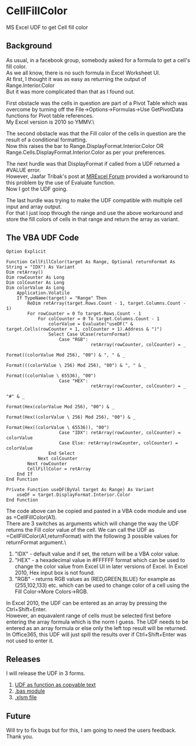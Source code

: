 # CellFillColor
MS Excel UDF to get Cell fill color

## Background
As usual, in a facebook group, somebody asked for a formula to get a cell's fill color.\
As we all know, there is no such formula in Excel Worksheet UI.\
At first, I thought it was as easy as returning the output of Range.Interior.Color\
But it was more complicated than that as I found out.

First obstacle was the cells in question are part of a Pivot Table which was overcome by turning off the File->Options->Formulas->Use GetPivotData functions for Pivot table references.\
My Excel version is 2010 so YMMV.\

The second obstacle was that the Fill color of the cells in question are the result of a conditional formatting.\
Now this raises the bar to Range.DisplayFormat.Interior.Color OR Range.Cells.DisplayFormat.Interior.Color as per your preferences.

The next hurdle was that DisplayFormat if called from a UDF returned a #VALUE error.\
However, Jaafar Tribak's post at [MRExcel Forum](https://www.mrexcel.com/board/threads/using-displayformat-in-a-udf.1154593/) provided a workaround to this problem by the use of Evaluate function.\
Now I got the UDF going.

The last hurdle was trying to make the UDF compatible with multiple cell input and array output.\
For that I just loop through the range and use the above workaround and store the fill colors of cells in that range and return the array as variant.

## The VBA UDF Code
````VBA
Option Explicit

Function CellFillColor(target As Range, Optional returnFormat As String = "IDX") As Variant
Dim retArray()
Dim rowCounter As Long
Dim colCounter As Long
Dim colorValue As Long
    Application.Volatile
    If TypeName(target) = "Range" Then
        ReDim retArray(target.Rows.Count - 1, target.Columns.Count - 1)
        For rowCounter = 0 To target.Rows.Count - 1
            For colCounter = 0 To target.Columns.Count - 1
                colorValue = Evaluate("useDF(" & target.Cells(rowCounter + 1, colCounter + 1).Address & ")")
                Select Case UCase(returnFormat)
                    Case "RGB":
                                retArray(rowCounter, colCounter) = _
                                                                    Format((colorValue Mod 256), "00") & ", " & _
                                                                    Format(((colorValue \ 256) Mod 256), "00") & ", " & _
                                                                    Format((colorValue \ 65536), "00")
                    Case "HEX":
                                retArray(rowCounter, colCounter) = _
                                                                    "#" & _
                                                                    Format(Hex(colorValue Mod 256), "00") & _
                                                                    Format(Hex((colorValue \ 256) Mod 256), "00") & _
                                                                    Format(Hex((colorValue \ 65536)), "00")
                    Case "IDX": retArray(rowCounter, colCounter) = colorValue
                    Case Else: retArray(rowCounter, colCounter) = colorValue
                End Select
            Next colCounter
        Next rowCounter
        CellFillColor = retArray
    End If
End Function

Private Function useDF(ByVal target As Range) As Variant
    useDF = target.DisplayFormat.Interior.Color
End Function
````
The code above can be copied and pasted in a VBA code module and use as =CellFillColor(A1).\
There are 3 switches as arguments which will change the way the UDF returns the Fill color value of the cell. We can call the UDF as =CellFillColor(A1,returnFormat) with the following 3 possible values for returnFormat argument.\
1. "IDX" - default value and if set, the return will be a VBA color value.
2. "HEX" - a hexadecimal value in #FFFFFF format which can be used to change the color value from Excel UI in later versions of Excel. In Excel 2010, Hex input box is not found.
3. "RGB" - returns RGB values as (RED,GREEN,BLUE) for example as (255,102,133) etc. which can be used to change color of a cell using the Fill Color->More Colors->RGB.

In Excel 2010, the UDF can be entered as an array by pressing the Ctrl+Shift+Enter.\
However, an equavalent range of cells must be selected first before entering the array formula which is the norm I guess. The UDF needs to be entered as an array formula or else only the left top result will be returned.\
In Office365, this UDF will just spill the results over if Ctrl+Shift+Enter was not used to enter it.

## Releases
I will release the UDF in 3 forms.
1. [UDF as function as copyable text](https://github.com/4R3B3LatH34R7/CellFillColor#the-vba-udf-code)
2. [.bas module](https://github.com/4R3B3LatH34R7/CellFillColor/releases/download/v1.0a-Pre-Release/mod_CellFillColor.bas)
3. [.xlsm file](https://github.com/4R3B3LatH34R7/CellFillColor/releases/download/v1.0a-Pre-Release/CellFillcolor.xlsm)

## Future
Will try to fix bugs but for this, I am going to need the users feedback. Thank you.
